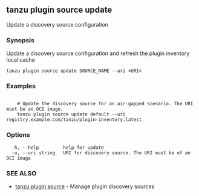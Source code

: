 ## tanzu plugin source update

Update a discovery source configuration

### Synopsis

Update a discovery source configuration and refresh the plugin inventory local cache

```
tanzu plugin source update SOURCE_NAME --uri <URI>
```

### Examples

```

    # Update the discovery source for an air-gapped scenario. The URI must be an OCI image.
    tanzu plugin source update default --uri registry.example.com/tanzu/plugin-inventory:latest
```

### Options

```
  -h, --help         help for update
  -u, --uri string   URI for discovery source. The URI must be of an OCI image
```

### SEE ALSO

* [tanzu plugin source](tanzu_plugin_source.md)	 - Manage plugin discovery sources

